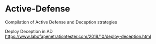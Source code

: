 # Active-Defense
Compilation of Active Defense and Deception strategies

Deploy Deception in AD
  https://www.labofapenetrationtester.com/2018/10/deploy-deception.html
  
